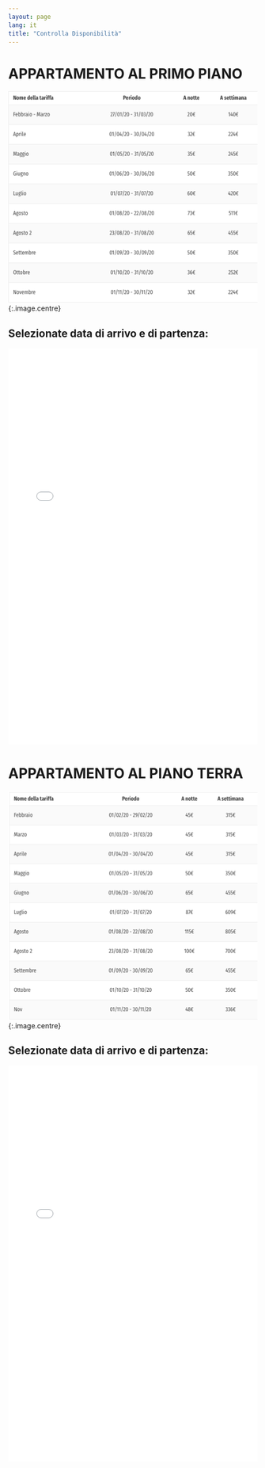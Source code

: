 ```yaml
---
layout: page
lang: it
title: "Controlla Disponibilità"
---
```

# APPARTAMENTO AL PRIMO PIANO

![](/images/Tariffe_2020_1opianoTRULLO.png){:.image.centre}

## Selezionate data di arrivo e di partenza: 
<iframe src="/fullcalendar/demos/gcalprimopiano.html" style="border: 0" width="100%" height="800" frameborder="0" scrolling="no"></iframe>


# APPARTAMENTO AL PIANO TERRA

![](/images/Tariffe2020_TrulloPianoTerra.png){:.image.centre}

## Selezionate data di arrivo e di partenza: 
<iframe src="/fullcalendar/demos/gcal.html" style="border: 0" width="100%" height="800" frameborder="0" scrolling="no"></iframe>

